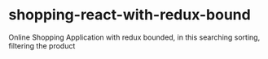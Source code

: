 # shopping-react-with-redux-bound
Online Shopping Application with redux bounded, in this searching sorting, filtering the product 
